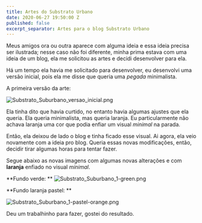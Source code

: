 ```yaml
---
title: Artes do Substrato Urbano
date: 2020-06-27 19:50:00 Z
published: false
excerpt_separator: Artes para o blog Substrato Urbano
---
```


Meus amigos ora ou outra aparece com alguma ideia e essa ideia precisa ser ilustrada; nesse caso não foi diferente, minha prima estava com uma ideia de um blog, ela me solicitou as artes e decidi desenvolver para ela.

Há um tempo ela havia me solicitado para desenvolver, eu desenvolvi uma versão inicial, pois ela me disse que queria uma *pegada* minimalista.

A primeira versão da arte: 

![Substrato_Suburbano_versao_inicial.png](/uploads/Substrato_Suburbano_versao_inicial.png)

Ela tinha dito que havia curtido, no entanto havia algumas ajustes que ela queria. Ela queria minimalista, mas queria laranja. Eu particularmente não achava laranja uma cor que podia enfiar um visual *minimal* na parada. 

Então, ela deixou de lado o blog e tinha ficado esse visual. Ai agora, ela veio novamente com a ideia pro blog. Queria essas novas modificações, então, decidir tirar algumas horas para tentar fazer. 

Segue abaixo as novas imagens com algumas novas alterações e com **laranja** enfiado no visual *minimal*.

**Fundo verde: **
![Substrato_Suburbano_1-green.png](/uploads/Substrato_Suburbano_1-green.png)


**Fundo laranja pastel: **

![Substrato_Suburbano_1-pastel-orange.png](/uploads/Substrato_Suburbano_1-pastel-orange.png)


Deu um trabalhinho para fazer, gostei do resultado.